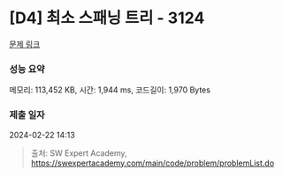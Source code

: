 # [D4] 최소 스패닝 트리 - 3124 

[문제 링크](https://swexpertacademy.com/main/code/problem/problemDetail.do?contestProbId=AV_mSnmKUckDFAWb) 

### 성능 요약

메모리: 113,452 KB, 시간: 1,944 ms, 코드길이: 1,970 Bytes

### 제출 일자

2024-02-22 14:13



> 출처: SW Expert Academy, https://swexpertacademy.com/main/code/problem/problemList.do